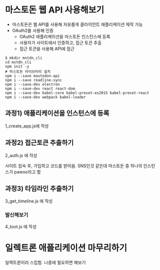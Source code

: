 # 마스토돈 웹 API 사용해보기

- 마스토돈은 웹 API를 사용해 자유롭게 클라이언트 애플리케이션 제작 가능
- OAuth2를 사용해 인증
    - OAuth2 애플리케이션을 마스토돈 인스턴스에 등록
    - 사용자가 사이트에서 인증하고, 접근 토큰 추출
    - 접근 토큰을 사용해 API에 접근

```
$ mkdir mstdn_cli
cd mstdn_cli
npm init -y
# 마스토돈 라이브러리 설치
npm i --save mastodon-api
npm i --save readline-sync
npm i --save-dev electron
npm i --save-dev react react-dom
npm i --save-dev babel-core babel-preset-es2015 babel-preset-react
npm i --save-dev webpack babel-loader
```

## 과정1) 애플리케이션을 인스턴스에 등록

1_create_app.js에 작성


## 과정2) 접근토큰 추출하기

2_auth.js 에 작성

사이트 접속 후, 가입하고 코드를 받아옴. SNS인것 같은데 마스토돈 중 하나의 인스턴스가 pawoo라고 함

## 과정3) 타임라인 추출하기

3_get_timeline.js 에 작성

### 발신해보기

4_toot.js 에 작성

# 일렉트론 애플리케이션 마무리하기

일렉트론이라 스킵함. 나중에 필요하면 해보기
